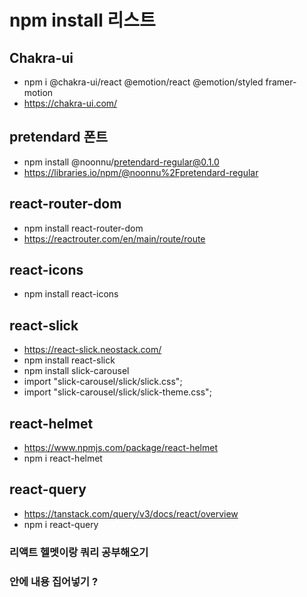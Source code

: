 # npm install 리스트

## Chakra-ui

- npm i @chakra-ui/react @emotion/react @emotion/styled framer-motion
- https://chakra-ui.com/

## pretendard 폰트

- npm install @noonnu/pretendard-regular@0.1.0
- https://libraries.io/npm/@noonnu%2Fpretendard-regular

## react-router-dom

- npm install react-router-dom
- https://reactrouter.com/en/main/route/route

## react-icons

- npm install react-icons

## react-slick

- https://react-slick.neostack.com/
- npm install react-slick
- npm install slick-carousel
- import "slick-carousel/slick/slick.css";
- import "slick-carousel/slick/slick-theme.css";

## react-helmet

- https://www.npmjs.com/package/react-helmet
- npm i react-helmet

## react-query

- https://tanstack.com/query/v3/docs/react/overview
- npm i react-query

### 리액트 헬멧이랑 쿼리 공부해오기

### 안에 내용 집어넣기 ?
